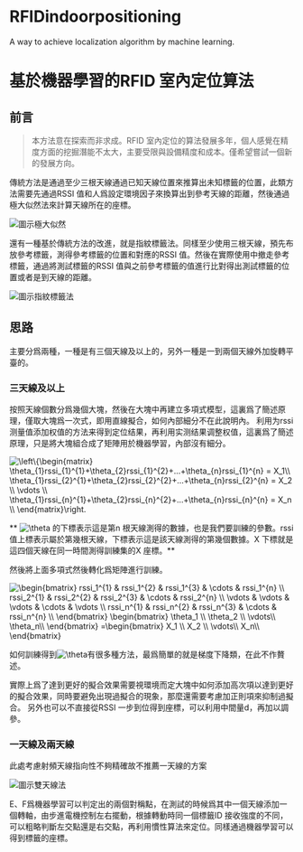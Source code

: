# RFIDindoorpositioning
A way to achieve localization algorithm by machine learning.


# 基於機器學習的RFID 室內定位算法

## 前言
> 本方法意在探索而非求成。RFID 室內定位的算法發展多年，個人感覺在精度方面的挖掘潛能不太大，主要受限與設備精度和成本。僅希望嘗試一個新的發展方向。

傳統方法是通過至少三根天線通過已知天線位置來推算出未知標籤的位置，此類方法需要先通過RSSI 值和人爲設定環境因子來換算出到參考天線的距離，然後通過極大似然法來計算天線所在的座標。

![圖示極大似然](https://cdn.rawgit.com/axionl/RFIDindoorpositioning/a40ee36f/fig/%E6%A5%B5%E5%A4%A7%E4%BC%BC%E7%84%B6%E6%B3%95.svg)

還有一種基於傳統方法的改進，就是指紋標籤法。同樣至少使用三根天線，預先布放參考標籤，測得參考標籤的位置和對應的RSSI 值。然後在實際使用中撤走參考標籤，通過將測試標籤的RSSI 值與之前參考標籤的值進行比對得出測試標籤的位置或者是到天線的距離。

![圖示指紋標籤法](https://cdn.rawgit.com/axionl/RFIDindoorpositioning/a40ee36f/fig/%E6%8C%87%E7%B4%8B%E6%A8%99%E7%B1%A4%E6%B3%95.svg)

## 思路
主要分爲兩種，一種是有三個天線及以上的，另外一種是一到兩個天線外加旋轉平臺的。

### 三天線及以上
按照天線個數分爲幾個大塊，然後在大塊中再建立多項式模型，這裏爲了簡述原理，僅取大塊爲一次式，即用直線擬合，如何內部細分不在此說明內。
利用为rssi 测量值添加权值的方法来得到定位结果，再利用实测结果调整权值，這裏爲了簡述原理，只是將大塊組合成了矩陣用於機器學習，內部沒有細分。

<img src="https://latex.codecogs.com/gif.latex?\left\{\begin{matrix}&space;\theta_{1}rssi_{1}^{1}&plus;\theta_{2}rssi_{1}^{2}&plus;...&plus;\theta_{n}rssi_{1}^{n}&space;=&space;X_1\\&space;\theta_{1}rssi_{2}^{1}&plus;\theta_{2}rssi_{2}^{2}&plus;...&plus;\theta_{n}rssi_{2}^{n}&space;=&space;X_2&space;\\&space;\vdots&space;\\&space;\theta_{1}rssi_{n}^{1}&plus;\theta_{2}rssi_{n}^{2}&plus;...&plus;\theta_{n}rssi_{n}^{n}&space;=&space;X_n&space;\\&space;\end{matrix}\right." title="\left\{\begin{matrix} \theta_{1}rssi_{1}^{1}+\theta_{2}rssi_{1}^{2}+...+\theta_{n}rssi_{1}^{n} = X_1\\ \theta_{1}rssi_{2}^{1}+\theta_{2}rssi_{2}^{2}+...+\theta_{n}rssi_{2}^{n} = X_2 \\ \vdots \\ \theta_{1}rssi_{n}^{1}+\theta_{2}rssi_{n}^{2}+...+\theta_{n}rssi_{n}^{n} = X_n \\ \end{matrix}\right." />

** <img src="https://latex.codecogs.com/gif.latex?\theta" title="\theta" /> 的下標表示這是第n 根天線測得的數據，也是我們要訓練的參數。rssi 值上標表示屬於第幾根天線，下標表示這是該天線測得的第幾個數據。X 下標就是這四個天線在同一時間測得訓練集的X 座標。**

然後將上面多項式然後轉化爲矩陣進行訓練。

<img src="https://latex.codecogs.com/gif.latex?\begin{bmatrix}&space;rssi_1^{1}&space;&&space;rssi_1^{2}&space;&&space;rssi_1^{3}&space;&&space;\cdots&space;&&space;rssi_1^{n}&space;\\&space;rssi_2^{1}&space;&&space;rssi_2^{2}&space;&&space;rssi_2^{3}&space;&&space;\cdots&space;&&space;rssi_2^{n}&space;\\&space;\vdots&space;&&space;\vdots&space;&&space;\vdots&space;&&space;\cdots&space;&&space;\vdots&space;\\&space;rssi_n^{1}&space;&&space;rssi_n^{2}&space;&&space;rssi_n^{3}&space;&&space;\cdots&space;&&space;rssi_n^{n}&space;\\&space;\end{bmatrix}&space;\begin{bmatrix}&space;\theta_1&space;\\&space;\theta_2&space;\\&space;\vdots\\&space;\theta_n\\&space;\end{bmatrix}&space;=\begin{bmatrix}&space;X_1&space;\\&space;X_2&space;\\&space;\vdots\\&space;X_n\\&space;\end{bmatrix}" title="\begin{bmatrix} rssi_1^{1} & rssi_1^{2} & rssi_1^{3} & \cdots & rssi_1^{n} \\ rssi_2^{1} & rssi_2^{2} & rssi_2^{3} & \cdots & rssi_2^{n} \\ \vdots & \vdots & \vdots & \cdots & \vdots \\ rssi_n^{1} & rssi_n^{2} & rssi_n^{3} & \cdots & rssi_n^{n} \\ \end{bmatrix} \begin{bmatrix} \theta_1 \\ \theta_2 \\ \vdots\\ \theta_n\\ \end{bmatrix} =\begin{bmatrix} X_1 \\ X_2 \\ \vdots\\ X_n\\ \end{bmatrix}" />

如何訓練得到<img src="https://latex.codecogs.com/gif.latex?\theta" title="\theta" />有很多種方法，最爲簡單的就是梯度下降類，在此不作贅述。

實際上爲了達到更好的擬合效果需要視環境而定大塊中如何添加高次項以達到更好的擬合效果，同時要避免出現過擬合的現象，那麼還需要考慮加正則項來抑制過擬合。
另外也可以不直接從RSSI 一步到位得到座標，可以利用中間量d，再加以調參。

### 一天線及兩天線
此處考慮射頻天線指向性不夠精確故不推薦一天線的方案

![圖示雙天線法](https://cdn.rawgit.com/axionl/RFIDindoorpositioning/a40ee36f/fig/%E6%85%A3%E6%80%A7%E5%88%A4%E5%AE%9A%E6%B3%95.svg)

E、F爲機器學習可以判定出的兩個對稱點，在測試的時候爲其中一個天線添加一個轉軸，由步進電機控制左右擺動，根據轉動時同一個標籤ID 接收強度的不同，可以粗略判斷左交點還是右交點，再利用慣性算法來定位。同樣通過機器學習可以得到標籤的座標。
